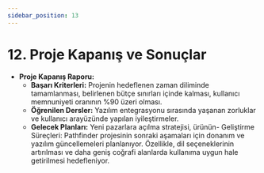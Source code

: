 ```yaml
---
sidebar_position: 13
---
```


# 12. Proje Kapanış ve Sonuçlar
- **Proje Kapanış Raporu:**
  - **Başarı Kriterleri:** Projenin hedeflenen zaman diliminde tamamlanması, belirlenen bütçe sınırları içinde kalması, kullanıcı memnuniyeti oranının %90 üzeri olması.
  - **Öğrenilen Dersler:** Yazılım entegrasyonu sırasında yaşanan zorluklar ve kullanıcı arayüzünde yapılan iyileştirmeler.
  - **Gelecek Planları:** Yeni pazarlara açılma stratejisi, ürünün- Geliştirme Süreçleri: Pathfinder projesinin sonraki aşamaları için donanım ve yazılım güncellemeleri planlanıyor. Özellikle, dil seçeneklerinin artırılması ve daha geniş coğrafi alanlarda kullanıma uygun hale getirilmesi hedefleniyor.